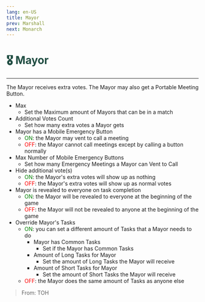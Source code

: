 ```yaml
---
lang: en-US
title: Mayor
prev: Marshall
next: Monarch
---
```


# <font color="#204d42">🎖️ <b>Mayor</b></font> <Badge text="Power" type="tip" vertical="middle"/>
---

The Mayor receives extra votes. The Mayor may also get a Portable Meeting Button.
* Max
  * Set the Maximum amount of Mayors that can be in a match
* Additional Votes Count
  * Set how many extra votes a Mayor gets
* Mayor has a Mobile Emergency Button
  * <font color=green>ON</font>: the Mayor may vent to call a meeting
  * <font color=red>OFF</font>: the Mayor cannot call meetings except by calling a button normally
* Max Number of Mobile Emergency Buttons
  * Set how many Emergency Meetings a Mayor can Vent to Call
* Hide additional vote(s)
  * <font color=green>ON</font>: the Mayor's extra votes will show up as nothing
  * <font color=red>OFF</font>: the Mayor's extra votes will show up as normal votes
* Mayor is revealed to everyone on task completion
  * <font color=green>ON</font>: the Mayor will be revealed to everyone at the beginning of the game
  * <font color=red>OFF</font>: the Mayor will not be revealed to anyone at the beginning of the game
* Override Mayor's Tasks
  * <font color=green>ON</font>: you can set a different amount of Tasks that a Mayor needs to do
    * Mayor has Common Tasks
      * Set if the Mayor has Common Tasks
    * Amount of Long Tasks for Mayor
      * Set the amount of Long Tasks the Mayor will receive
    * Amount of Short Tasks for Mayor
      * Set the amount of Short Tasks the Mayor will receive
  * <font color=red>OFF</font>: the Mayor does the same amount of Tasks as anyone else

> From: TOH
